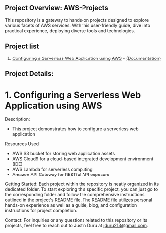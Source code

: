 ## Project Overview: AWS-Projects
This repository is a gateway to hands-on projects designed to explore various facets of AWS services. With this user-friendly guide, dive into practical experience, deploying diverse tools and technologies.

## Project list 
 1. [Configuring a Serverless Web Application using AWS](https://github.com/jduru213/AWS-Projects/tree/main/01_Configure_Serverless_Web_Application) - [(Documentation)](https://github.com/jduru213/AWS-Projects/blob/8973e1ad60da855283d42ef6aabe5d7c38fa1787/01_Configure_Serverless_Web_Application/Documentation.md)
 
## Project Details:
# 1. Configuring a Serverless Web Application using AWS 
Description:
- This project demonstrates how to configure a serverless web application

 Resources Used  
- AWS S3 bucket for storing web application assets
- AWS Cloud9 for a cloud-based integrated development environment (IDE)
- AWS Lambda for serverless computing
- Amazon API Gateway for RESTful API exposure

Getting Started:
Each project within the repository is neatly organized in its dedicated folder. To start exploring this specific project, you can just go to the corresponding folder and follow the comprehensive instructions outlined in the project's README file. The README file utilizes personal hands-on experience as well as a guide, blog, and configuration instructions for project completion.

Contact:
For inquiries or any questions related to this repository or its projects, feel free to reach out to Justin Duru at jduru213@gmail.com.


